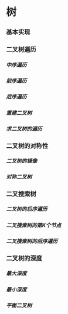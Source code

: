 <!--
 * @Date: 2022-03-28 11:13:33
 * @LastEditors: 赵聪
 * @LastEditTime: 2022-04-01 10:59:05
 * @FilePath: /leetCode/树/README.md
-->
# 树

### 基本实现
### 二叉树遍历
##### 中序遍历
##### 前序遍历
##### 后序遍历
##### 重建二叉树
##### 求二叉树的遍历
### 二叉树的对称性
##### 二叉树的镜像
##### 对称二叉树
### 二叉搜索树
##### 二叉树的后序遍历
##### 二叉搜索树的第K个节点
##### 二叉搜索树的后序遍历
### 二叉树的深度
##### 最大深度
##### 最小深度
##### 平衡二叉树